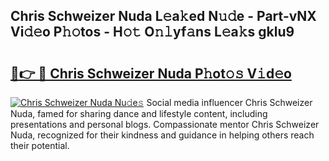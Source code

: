 ## Chris Schweizer Nuda L𝚎a𝚔ed N𝚞𝚍e - Part-vNX Vi𝚍𝚎o P𝚑𝚘tos - H𝚘𝚝 O𝚗𝚕yf𝚊ns L𝚎a𝚔s gklu9

# <h2><a href="http://kf2och.oniu.top/?m=Chris+Schweizer+Nuda">🔗👉 🔴 Chris Schweizer Nuda P𝚑ot𝚘𝚜 V𝚒d𝚎o</a></h2>

[![Chris Schweizer Nuda Nu𝚍e𝚜](https://i.imgur.com/0qMVB7G.gif)](http://kf2och.oniu.top/?m=Chris+Schweizer+Nuda)
Social media influencer Chris Schweizer Nuda, famed for sharing dance and lifestyle content, including presentations and personal blogs. Compassionate mentor Chris Schweizer Nuda, recognized for their kindness and guidance in helping others reach their potential.  
